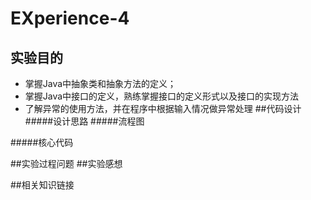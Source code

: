 # EXperience-4
## 实验目的
* 掌握Java中抽象类和抽象方法的定义； 
* 掌握Java中接口的定义，熟练掌握接口的定义形式以及接口的实现方法
* 了解异常的使用方法，并在程序中根据输入情况做异常处理
##代码设计
#####设计思路
#####流程图

#####核心代码

##实验过程问题
##实验感想

##相关知识链接
